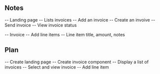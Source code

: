 ## Notes 
-- Landing page
  -- Lists invoices 
  -- Add an invoice 
  -- Create an invoive
  -- Send invoice
  -- View invoice status 

-- Invoice
  -- Add line items
    -- Line item title, amount, notes

## Plan 
<!-- -- Create data structure -->
-- Create landing page 
-- Create invoice component 
-- Display a list of invoices 
-- Select and view invoice
-- Add line item